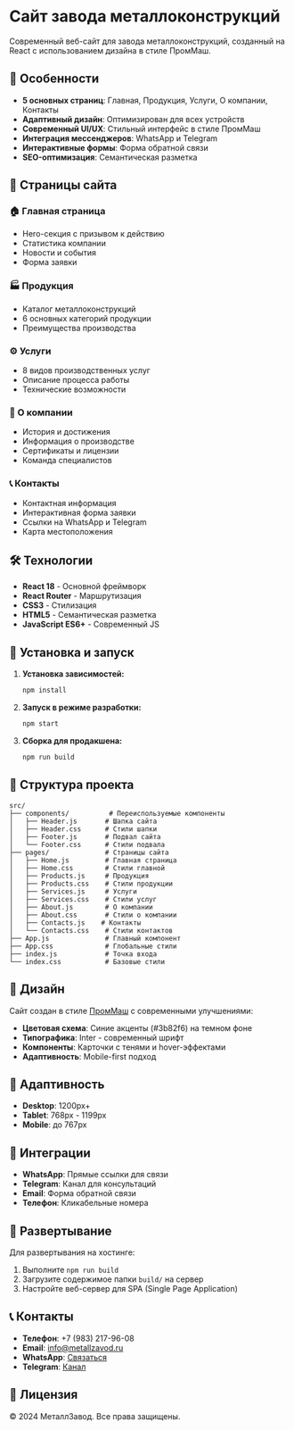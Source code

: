 # Сайт завода металлоконструкций

Современный веб-сайт для завода металлоконструкций, созданный на React с использованием дизайна в стиле ПромМаш.

## 🚀 Особенности

- **5 основных страниц**: Главная, Продукция, Услуги, О компании, Контакты
- **Адаптивный дизайн**: Оптимизирован для всех устройств
- **Современный UI/UX**: Стильный интерфейс в стиле ПромМаш
- **Интеграция мессенджеров**: WhatsApp и Telegram
- **Интерактивные формы**: Форма обратной связи
- **SEO-оптимизация**: Семантическая разметка

## 📱 Страницы сайта

### 🏠 Главная страница
- Hero-секция с призывом к действию
- Статистика компании
- Новости и события
- Форма заявки

### 🏭 Продукция
- Каталог металлоконструкций
- 6 основных категорий продукции
- Преимущества производства

### ⚙️ Услуги
- 8 видов производственных услуг
- Описание процесса работы
- Технические возможности

### 🏢 О компании
- История и достижения
- Информация о производстве
- Сертификаты и лицензии
- Команда специалистов

### 📞 Контакты
- Контактная информация
- Интерактивная форма заявки
- Ссылки на WhatsApp и Telegram
- Карта местоположения

## 🛠 Технологии

- **React 18** - Основной фреймворк
- **React Router** - Маршрутизация
- **CSS3** - Стилизация
- **HTML5** - Семантическая разметка
- **JavaScript ES6+** - Современный JS

## 🚀 Установка и запуск

1. **Установка зависимостей:**
   ```bash
   npm install
   ```

2. **Запуск в режиме разработки:**
   ```bash
   npm start
   ```

3. **Сборка для продакшена:**
   ```bash
   npm run build
   ```

## 📁 Структура проекта

```
src/
├── components/          # Переиспользуемые компоненты
│   ├── Header.js       # Шапка сайта
│   ├── Header.css      # Стили шапки
│   ├── Footer.js       # Подвал сайта
│   └── Footer.css      # Стили подвала
├── pages/              # Страницы сайта
│   ├── Home.js         # Главная страница
│   ├── Home.css        # Стили главной
│   ├── Products.js     # Продукция
│   ├── Products.css    # Стили продукции
│   ├── Services.js     # Услуги
│   ├── Services.css    # Стили услуг
│   ├── About.js        # О компании
│   ├── About.css       # Стили о компании
│   ├── Contacts.js    # Контакты
│   └── Contacts.css    # Стили контактов
├── App.js              # Главный компонент
├── App.css             # Глобальные стили
├── index.js            # Точка входа
└── index.css           # Базовые стили
```

## 🎨 Дизайн

Сайт создан в стиле [ПромМаш](https://prommash54.ru/) с современными улучшениями:

- **Цветовая схема**: Синие акценты (#3b82f6) на темном фоне
- **Типографика**: Inter - современный шрифт
- **Компоненты**: Карточки с тенями и hover-эффектами
- **Адаптивность**: Mobile-first подход

## 📱 Адаптивность

- **Desktop**: 1200px+
- **Tablet**: 768px - 1199px
- **Mobile**: до 767px

## 🔗 Интеграции

- **WhatsApp**: Прямые ссылки для связи
- **Telegram**: Канал для консультаций
- **Email**: Форма обратной связи
- **Телефон**: Кликабельные номера

## 🚀 Развертывание

Для развертывания на хостинге:

1. Выполните `npm run build`
2. Загрузите содержимое папки `build/` на сервер
3. Настройте веб-сервер для SPA (Single Page Application)

## 📞 Контакты

- **Телефон**: +7 (983) 217-96-08
- **Email**: info@metallzavod.ru
- **WhatsApp**: [Связаться](https://wa.me/79832179608)
- **Telegram**: [Канал](https://t.me/prommash54)

## 📄 Лицензия

© 2024 МеталлЗавод. Все права защищены.
